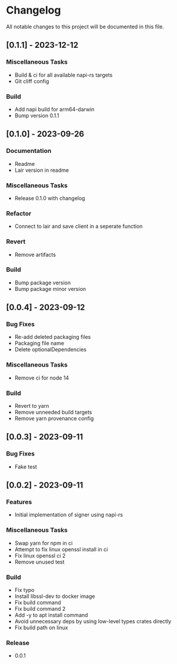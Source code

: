 # Changelog

All notable changes to this project will be documented in this file.

## [0.1.1] - 2023-12-12

### Miscellaneous Tasks

- Build & ci for all available napi-rs targets
- Git cliff config

### Build

- Add napi build for arm64-darwin
- Bump version 0.1.1

## [0.1.0] - 2023-09-26

### Documentation

- Readme
- Lair version in readme

### Miscellaneous Tasks

- Release 0.1.0 with changelog

### Refactor

- Connect to lair and save client in a seperate function

### Revert

- Remove artifacts

### Build

- Bump package version
- Bump package minor version

## [0.0.4] - 2023-09-12

### Bug Fixes

- Re-add deleted packaging files
- Packaging file name
- Delete optionalDependencies

### Miscellaneous Tasks

- Remove ci for node 14

### Build

- Revert to yarn
- Remove unneeded build targets
- Remove yarn provenance config

## [0.0.3] - 2023-09-11

### Bug Fixes

- Fake test

## [0.0.2] - 2023-09-11

### Features

- Initial implementation of signer using napi-rs

### Miscellaneous Tasks

- Swap yarn for npm in ci
- Attempt to fix linux openssl install in ci
- Fix linux openssl ci 2
- Remove unused test

### Build

- Fix typo
- Install libssl-dev to docker image
- Fix build command
- Fix build command 2
- Add -y to apt install command
- Avoid unnecessary deps by using low-level types crates directly
- Fix build path on linux

### Release

- 0.0.1

<!-- generated by git-cliff -->
